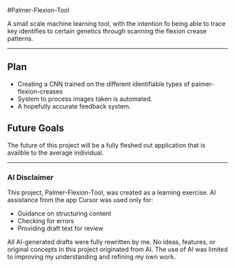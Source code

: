 #Palmer-Flexion-Tool

A small scale machine learning tool, with the intention fo being able to trace key identifies to certain genetics through scanning the flexion crease patterns.

---

## Plan
- Creating a CNN trained on the different identifiable   types of palmer-flexion-creases 
- System to process images taken is automated. 
- A hopefully accurate feedback system.

## Future Goals

The future of this project will be a fully fleshed out application that is availble to the average individual.


---

### AI Disclaimer  
This project, Palmer-Flexion-Tool, was created as a learning exercise. AI assistance from the app Cursor was used only for:  

- Guidance on structuring content  
- Checking for errors  
- Providing draft text for review  

All AI-generated drafts were fully rewritten by me. No ideas, features, or original concepts in this project originated from AI. The use of AI was limited to improving my understanding and refining my own work.  